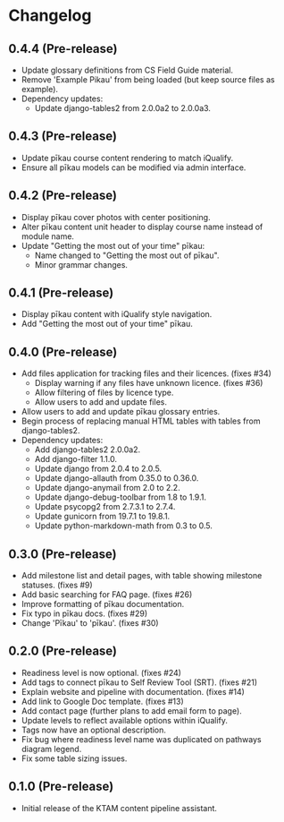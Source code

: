 # Changelog

## 0.4.4 (Pre-release)

- Update glossary definitions from CS Field Guide material.
- Remove 'Example Pikau' from being loaded (but keep source files as example).
- Dependency updates:
  - Update django-tables2 from 2.0.0a2 to 2.0.0a3.

## 0.4.3 (Pre-release)

- Update pīkau course content rendering to match iQualify.
- Ensure all pīkau models can be modified via admin interface.

## 0.4.2 (Pre-release)

- Display pīkau cover photos with center positioning.
- Alter pīkau content unit header to display course name instead of module name.
- Update "Getting the most out of your time" pīkau:
  - Name changed to "Getting the most out of pīkau".
  - Minor grammar changes.

## 0.4.1 (Pre-release)

- Display pīkau content with iQualify style navigation.
- Add "Getting the most out of your time" pīkau.

## 0.4.0 (Pre-release)

- Add files application for tracking files and their licences. (fixes #34)
  - Display warning if any files have unknown licence. (fixes #36)
  - Allow filtering of files by licence type.
  - Allow users to add and update files.
- Allow users to add and update pīkau glossary entries.
- Begin process of replacing manual HTML tables with tables from django-tables2.
- Dependency updates:
  - Add django-tables2 2.0.0a2.
  - Add django-filter 1.1.0.
  - Update django from 2.0.4 to 2.0.5.
  - Update django-allauth from 0.35.0 to 0.36.0.
  - Update django-anymail from 2.0 to 2.2.
  - Update django-debug-toolbar from 1.8 to 1.9.1.
  - Update psycopg2 from 2.7.3.1 to 2.7.4.
  - Update gunicorn from 19.7.1 to 19.8.1.
  - Update python-markdown-math from 0.3 to 0.5.

## 0.3.0 (Pre-release)

- Add milestone list and detail pages, with table showing milestone statuses. (fixes #9)
- Add basic searching for FAQ page. (fixes #26)
- Improve formatting of pīkau documentation.
- Fix typo in pīkau docs. (fixes #29)
- Change 'Pīkau' to 'pīkau'. (fixes #30)

## 0.2.0 (Pre-release)

- Readiness level is now optional. (fixes #24)
- Add tags to connect pīkau to Self Review Tool (SRT). (fixes #21)
- Explain website and pipeline with documentation. (fixes #14)
- Add link to Google Doc template. (fixes #13)
- Add contact page (further plans to add email form to page).
- Update levels to reflect available options within iQualify.
- Tags now have an optional description.
- Fix bug where readiness level name was duplicated on pathways diagram legend.
- Fix some table sizing issues.

## 0.1.0 (Pre-release)

- Initial release of the KTAM content pipeline assistant.

